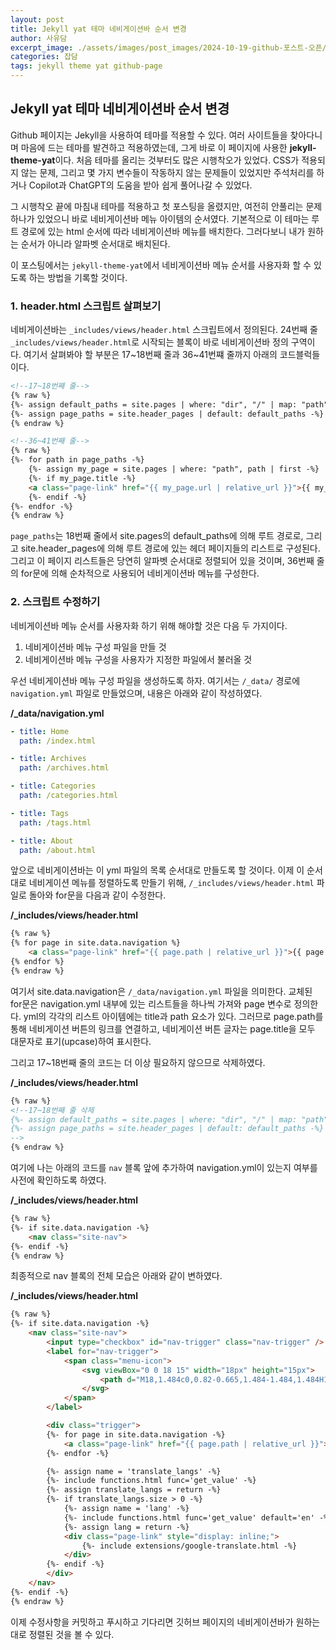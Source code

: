 ```yaml
---
layout: post
title: Jekyll yat 테마 네비게이션바 순서 변경
author: 사유담
excerpt_image: ./assets/images/post_images/2024-10-19-github-포스트-오픈/github-mark.png
categories: 잡담
tags: jekyll theme yat github-page
---
```


## Jekyll yat 테마 네비게이션바 순서 변경

Github 페이지는 Jekyll을 사용하여 테마를 적용할 수 있다. 여러 사이트들을 찾아다니며 마음에 드는 테마를 발견하고 적용하였는데, 그게 바로 이 페이지에 사용한 **jekyll-theme-yat**이다.
처음 테마를 올리는 것부터도 많은 시행착오가 있었다. CSS가 적용되지 않는 문제, 그리고 몇 가지 변수들이 작동하지 않는 문제들이 있었지만 주석처리를 하거나 Copilot과 ChatGPT의 도움을 받아 쉽게 풀어나갈 수 있었다.

그 시행착오 끝에 마침내 테마를 적용하고 첫 포스팅을 올렸지만, 여전히 안풀리는 문제 하나가 있었으니 바로 네비게이션바 메뉴 아이템의 순서였다.
기본적으로 이 테마는 루트 경로에 있는 html 순서에 따라 네비게이션바 메뉴를 배치한다. 그러다보니 내가 원하는 순서가 아니라 알파벳 순서대로 배치된다.

이 포스팅에서는 `jekyll-theme-yat`에서 네비게이션바 메뉴 순서를 사용자화 할 수 있도록 하는 방법을 기록할 것이다.

### 1. header.html 스크립트 살펴보기
네비게이션바는 `_includes/views/header.html` 스크립트에서 정의된다. 24번째 줄 `_includes/views/header.html`로 시작되는 블록이 바로 네비게이션바 정의 구역이다. 여기서 살펴봐야 할 부분은 17~18번째 줄과 36~41번쨰 줄까지 아래의 코드블럭들이다.

```html
<!--17~18번째 줄-->
{% raw %}
{%- assign default_paths = site.pages | where: "dir", "/" | map: "path" -%}
{%- assign page_paths = site.header_pages | default: default_paths -%}
{% endraw %}

<!--36~41번째 줄-->
{% raw %}
{%- for path in page_paths -%}
    {%- assign my_page = site.pages | where: "path", path | first -%}
    {%- if my_page.title -%}
    <a class="page-link" href="{{ my_page.url | relative_url }}">{{ my_page.title | upcase | escape }}</a>
    {%- endif -%}
{%- endfor -%}
{% endraw %}
```

`page_paths`는 18번째 줄에서 site.pages의 default_paths에 의해 루트 경로로, 그리고 site.header_pages에 의해 루트 경로에 있는 헤더 페이지들의 리스트로 구성된다.
그리고 이 페이지 리스트들은 당연히 알파벳 순서대로 정렬되어 있을 것이며, 36번째 줄의 for문에 의해 순차적으로 사용되어 네비게이션바 메뉴를 구성한다.

### 2. 스크립트 수정하기
네비게이션바 메뉴 순서를 사용자화 하기 위해 해야할 것은 다음 두 가지이다.

1. 네비게이션바 메뉴 구성 파일을 만들 것
2. 네비게이션바 메뉴 구성을 사용자가 지정한 파일에서 불러올 것

우선 네비게이션바 메뉴 구성 파일을 생성하도록 하자. 여기서는 `/_data/` 경로에 `navigation.yml` 파일로 만들었으며, 내용은 아래와 같이 작성하였다.

**/_data/navigation.yml**  

```yml
- title: Home
  path: /index.html

- title: Archives
  path: /archives.html

- title: Categories
  path: /categories.html

- title: Tags
  path: /tags.html

- title: About
  path: /about.html
```

앞으로 네비게이션바는 이 yml 파일의 목록 순서대로 만들도록 할 것이다. 이제 이 순서대로 네비게이션 메뉴를 정렬하도록 만들기 위해, `/_includes/views/header.html` 파일로 돌아와 for문을 다음과 같이 수정한다.

**/_includes/views/header.html**  

```html
{% raw %}
{% for page in site.data.navigation %}
    <a class="page-link" href="{{ page.path | relative_url }}">{{ page.title | upcase | escape }}</a>
{% endfor %}
{% endraw %}
```

여기서 site.data.navigation은 `/_data/navigation.yml` 파일을 의미한다. 교체된 for문은 navigation.yml 내부에 있는 리스트들을 하나씩 가져와 page 변수로 정의한다. yml의 각각의 리스트 아이템에는 title과 path 요소가 있다. 그러므로 page.path를 통해 네비게이션 버튼의 링크를 연결하고, 네비게이션 버튼 글자는 page.title을 모두 대문자로 표기(upcase)하여 표시한다.

그리고 17~18번째 줄의 코드는 더 이상 필요하지 않으므로 삭제하였다.

**/_includes/views/header.html**  

```html
{% raw %}
<!--17~18번째 줄 삭제
{%- assign default_paths = site.pages | where: "dir", "/" | map: "path" -%}
{%- assign page_paths = site.header_pages | default: default_paths -%}
-->
{% endraw %}
```

여기에 나는 아래의 코드를 `nav` 블록 앞에 추가하여 navigation.yml이 있는지 여부를 사전에 확인하도록 하였다.

**/_includes/views/header.html**  

```html
{% raw %}
{%- if site.data.navigation -%}
    <nav class="site-nav">
{%- endif -%}
{% endraw %}
```

최종적으로 nav 블록의 전체 모습은 아래와 같이 변하였다.

**/_includes/views/header.html**  

```html
{% raw %}
{%- if site.data.navigation -%}
    <nav class="site-nav">
        <input type="checkbox" id="nav-trigger" class="nav-trigger" />
        <label for="nav-trigger">
            <span class="menu-icon">
                <svg viewBox="0 0 18 15" width="18px" height="15px">
                    <path d="M18,1.484c0,0.82-0.665,1.484-1.484,1.484H1.484C0.665,2.969,0,2.304,0,1.484l0,0C0,0.665,0.665,0,1.484,0 h15.032C17.335,0,18,0.665,18,1.484L18,1.484z M18,7.516C18,8.335,17.335,9,16.516,9H1.484C0.665,9,0,8.335,0,7.516l0,0 c0-0.82,0.665-1.484,1.484-1.484h15.032C17.335,6.031,18,6.696,18,7.516L18,7.516z M18,13.516C18,14.335,17.335,15,16.516,15H1.484 C0.665,15,0,14.335,0,13.516l0,0c0-0.82,0.665-1.483,1.484-1.483h15.032C17.335,12.031,18,12.695,18,13.516L18,13.516z"/>
                </svg>
            </span>
        </label>

        <div class="trigger">
        {%- for page in site.data.navigation -%}
            <a class="page-link" href="{{ page.path | relative_url }}">{{ page.title | upcase | escape }}</a>
        {%- endfor -%}

        {%- assign name = 'translate_langs' -%}
        {%- include functions.html func='get_value' -%}
        {%- assign translate_langs = return -%}
        {%- if translate_langs.size > 0 -%}
            {%- assign name = 'lang' -%}
            {%- include functions.html func='get_value' default='en' -%}
            {%- assign lang = return -%}
            <div class="page-link" style="display: inline;">
                {%- include extensions/google-translate.html -%}
            </div>
        {%- endif -%}
        </div>
    </nav>
{%- endif -%}
{% endraw %}
```

이제 수정사항을 커밋하고 푸시하고 기다리면 깃허브 페이지의 네비게이션바가 원하는대로 정렬된 것을 볼 수 있다.
